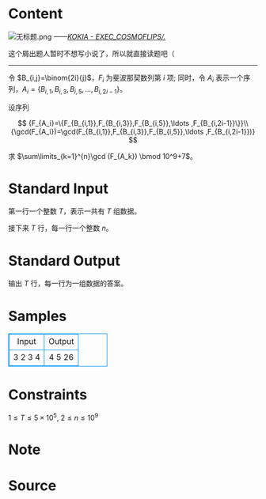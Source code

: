 
# Content

![无标题.png](/source/lutece/fou-ki-ra/img/aHR0cHM6Ly9pLmxvbGkubmV0LzIwMjAvMDYvMTMvMU1zaFRndTg2eks3WFlXLnBuZw==.png)
*——[KOKIA - EXEC_COSMOFLIPS/.](https://music.163.com/#/song?id=4940455)*

这个屑出题人暂时不想写小说了，所以就直接读题吧（

---
令 $B_{i,j}=\binom{2i}{j}$，$F_i$ 为斐波那契数列第 $i$ 项;
同时，令 $A_i$ 表示一个序列，$A_i = \{B_{i,1},B_{i,3},B_{i,5},\ldots ,B_{i,2i-1}\}$。

设序列

$$
{F_{A_i}=\{F_{B_{i,1}},F_{B_{i,3}},F_{B_{i,5}},\ldots ,F_{B_{i,2i-1}}\}}\\
{\gcd(F_{A_i})=\gcd(F_{B_{i,1}},F_{B_{i,3}},F_{B_{i,5}},\ldots ,F_{B_{i,2i-1}})}
$$

求 $\sum\limits_{k=1}^{n}\gcd (F_{A_k}) \bmod 10^9+7$。

# Standard Input

第一行一个整数 $T$，表示一共有 $T$ 组数据。

接下来 $T$ 行，每一行一个整数 $n$。

# Standard Output

输出 $T$ 行，每一行为一组数据的答案。

# Samples

<style>
        table,table tr th, table tr td { border:1px solid #0094ff; }
        table { width: 200px; min-height: 25px; line-height: 25px; text-align: center; border-collapse: collapse;}   
    </style>
<table>
	<tr>
		<td>Input</td>
		<td>Output</td>
	</tr>
<tr><td>3
2
3
4</td><td>4
5
26</td></tr></table>


# Constraints

$1 \le T \le 5\times 10^5,\ 2\le n\le 10^9$

# Note



# Source


